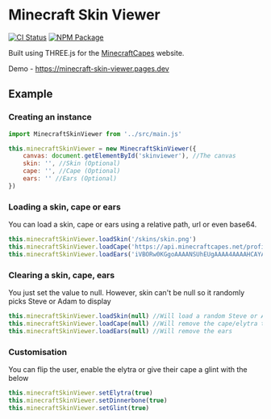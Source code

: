 # Minecraft Skin Viewer
[![CI Status](https://img.shields.io/github/actions/workflow/status/MinecraftCapes/minecraft-skin-viewer/build.yml?branch=main&label=deploy&logo=github&style=flat-square)](https://github.com/MinecraftCapes/minecraft-skin-viewer/actions?query=workflow:deploy)
[![NPM Package](https://img.shields.io/npm/v/minecraft-skin-viewer.svg?style=flat-square)](https://www.npmjs.com/package/minecraft-skin-viewer)


Built using THREE.js for the [MinecraftCapes](https://minecraftcapes.net) website.

Demo - https://minecraft-skin-viewer.pages.dev

## Example
### Creating an instance
```js
import MinecraftSkinViewer from '../src/main.js'

this.minecraftSkinViewer = new MinecraftSkinViewer({
    canvas: document.getElementById('skinviewer'), //The canvas
    skin: '', //Skin (Optional)
    cape: '', //Cape (Optional)
    ears: '' //Ears (Optional)
})
```

### Loading a skin, cape or ears
You can load a skin, cape or ears using a relative path, url or even base64.
```js
this.minecraftSkinViewer.loadSkin('/skins/skin.png')
this.minecraftSkinViewer.loadCape('https://api.minecraftcapes.net/profile/ba4161c03a42496c8ae07d13372f3371/cape')
this.minecraftSkinViewer.loadEars('iVBORw0KGgoAAAANSUhEUgAAAA4AAAAHCAYAAAA4R3wZAAAACXBIWXMAAA7EAAAOxAGVKw4bAAAAXklEQVQYlWP8//8/Q93Z7P8MDAwM7x5/YBCSFWCAAWQ+MrvJeCojY+2ZrP8MSABdMzqAybMgC+CyCRtgwifJwMCA1fZ3jz9ANOKSxGcYEy4FQrICeDWzwGzDZis+OQC7EjD/iYogOAAAAABJRU5ErkJggg==')
```

### Clearing a skin, cape, ears
You just set the value to null. However, skin can't be null so it randomly picks Steve or Adam to display
```js
this.minecraftSkinViewer.loadSkin(null) //Will load a random Steve or Alex skin
this.minecraftSkinViewer.loadCape(null) //Will remove the cape/elytra texture
this.minecraftSkinViewer.loadEars(null) //Will remove the ears
```

### Customisation
You can flip the user, enable the elytra or give their cape a glint with the below
```js
this.minecraftSkinViewer.setElytra(true)
this.minecraftSkinViewer.setDinnerbone(true)
this.minecraftSkinViewer.setGlint(true)
```